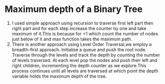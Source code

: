 # Maximum depth of a Binary Tree
1. I used simple approach using recursion to traverse first left part then right part and for each step increase the counter by one and take maximum of it.This is because for +1 which count the number of nodes just below of it and max function takes the maximum path.
2. There is another approach using Level Order Traversal,we employ a breadth-first approach. Initialise a queue and push the root node. Traverse through the levels and track the depth by counting the number of levels traversed. At each level pop the nodes and push their left and right children, incrementing the depth counter as we explore.This process continues until all levels are traversed at which point the depth variable holds the maximum depth of the tree. 
